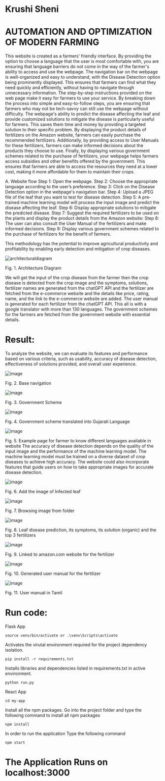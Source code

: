 # Krushi Sheni

# AUTOMATION AND OPTIMIZATION OF MODERN FARMING
This website is created as a farmers’ friendly interface. By providing the option to choose a language that the user is most comfortable with, you are ensuring that language barriers do not come in the way of the farmer's ability to access and use the webpage. The navigation bar on the webpage is well-organized and easy to understand, with the Disease Detection option being prominently displayed. This ensures that farmers can find what they need quickly and efficiently, without having to navigate through unnecessary information. The step-by-step instructions provided on the web page make it easy for farmers to use your service. By breaking down the process into simple and easy-to-follow steps, you are ensuring that farmers who may not be tech-savvy can still use the webpage without difficulty. The webpage's ability to predict the disease affecting the leaf and provide customized solutions to mitigate the disease is particularly useful for farmers. This saves them time and money by providing a targeted solution to their specific problem. By displaying the product details of fertilizers on the Amazon website, farmers can easily purchase the recommended fertilizers. Additionally, by providing access to User Manuals for these fertilizers, farmers can make informed decisions about the products they choose to use. Finally, by displaying various government schemes related to the purchase of fertilizers, your webpage helps farmers access subsidies and other benefits offered by the government. This ensures that farmers are able to access the resources they need at a lower cost, making it more affordable for them to maintain their crops.

A.	Website flow
Step 1: Open the webpage.
Step 2: Choose the appropriate language according to the user’s preference.
Step 3: Click on the Disease Detection option in the webpage's navigation bar.
Step 4: Upload a JPEG file of the leaf that you want to test for disease detection.
Step 5: A pre-trained machine learning model will process the input image and predict the disease affecting the leaf.
Step 6: Display appropriate solutions to mitigate the predicted disease.
Step 7: Suggest the required fertilizers to be used on the plants and display the product details from the Amazon website:
Step 8: The user can also consult the User Manual of the fertilizers and make informed decisions.
Step 9: Display various government schemes related to the purchase of fertilizers for the benefit of farmers.

This methodology has the potential to improve agricultural productivity and profitability by enabling early detection and mitigation of crop diseases.

![architecturaldiagram](https://user-images.githubusercontent.com/78720027/234005000-cbbcd985-2919-4f23-9bb7-ab2d21480281.png)

Fig. 1. Architecture Diagram

We will get the input of the crop disease from the farmer then the crop disease is detected from the crop image and the symptoms, solutions, fertilizer names are generated from the chatGPT API and the fertilizer are fetched from the e-commerce website and the details like price, rating, name, and the link to the e-commerce website are added. The user manual is generated for each fertilizer from the chatGPT API. This all is with a google translator with more than 130 languages. The government schemes for the farmers are fetched from the government website with essential details.

# Result:
To analyze the website, we can evaluate its features and performance based on various criteria, such as usability, accuracy of disease detection, effectiveness of solutions provided, and overall user experience.

![image](https://user-images.githubusercontent.com/78720027/234005311-c96cbca2-e83c-4218-93ff-c9675fbe79b4.png)

Fig. 2. Base navigation

![image](https://user-images.githubusercontent.com/78720027/234005357-b0e1fe34-ccc4-44f0-abf2-8db30142f57b.png)

Fig. 3.  Government Scheme
 
![image](https://user-images.githubusercontent.com/78720027/234005460-9b061ee0-dfb7-4ba6-bc70-09972a639db3.png)

Fig. 4. Government scheme translated into Gujarati Language
 
![image](https://user-images.githubusercontent.com/78720027/234005499-40f0e665-4928-427d-b115-c2d13d0fad3c.png)

Fig. 5.  Example page for farmer to know different languages available in website
The accuracy of disease detection depends on the quality of the input image and the performance of the machine learning model. The machine learning model must be trained on a diverse dataset of crop diseases to achieve high accuracy. The website could also incorporate features that guide users on how to take appropriate images for accurate disease detection.
 
![image](https://user-images.githubusercontent.com/78720027/234005551-03755347-5dcc-4472-a345-f82e9302d22e.png)

Fig. 6.  Add the image of Infected leaf
 
![image](https://user-images.githubusercontent.com/78720027/234005594-89b71556-848d-446a-97a4-dfa2ec984ef6.png)

Fig. 7. Browsing image from folder
 
![image](https://user-images.githubusercontent.com/78720027/234005627-ee699594-4e98-4d72-8cd3-29d1b63b6232.png)

Fig. 8.  Leaf disease prediction, its symptoms, its solution (organic) and the top 3 fertilizers
 
![image](https://user-images.githubusercontent.com/78720027/234005660-6c93aab3-bd43-40fc-96ac-355a0f4c23fc.png)

Fig. 9. Linked to amazon.com website for the fertilizer
 
![image](https://user-images.githubusercontent.com/78720027/234005707-595adb63-aa6f-4e07-94dc-3b7427da2fca.png)

Fig. 10. Generated user manual for the fertilizer
 
![image](https://user-images.githubusercontent.com/78720027/234005748-1d229cde-b2dd-4224-95c0-fc38e037f51a.png)

Fig. 11. User manual in Tamil

# Run code:
Flask App

```
source venv/bin/activate or .\venv\Scripts\activate
```
Activates the virutal environment required for the project dependency isolation.

```
pip install -r requirements.txt
```

Installs libraries and dependencies listed in requirements.txt in active environment.

```
python run.py
```


React App

```
cd my-app
```

Install all the npm packages. Go into the project folder and type the following command to install all npm packages

```
npm install
```

In order to run the application Type the following command

```
npm start
```

The Application Runs on localhost:3000
=======
 
